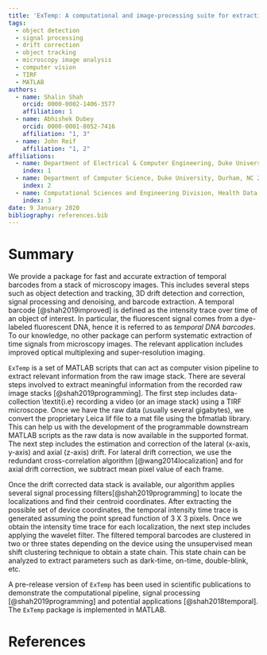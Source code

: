 ```yaml
---
title: 'ExTemp: A computational and image-processing suite for extracting temporal barcodes'
tags:
  - object detection
  - signal processing
  - drift correction
  - object tracking
  - microscopy image analysis
  - computer vision
  - TIRF
  - MATLAB
authors:
  - name: Shalin Shah
    orcid: 0000-0002-1406-3577
    affiliation: 1
  - name: Abhishek Dubey
    orcid: 0000-0001-8052-7416
    affiliation: "1, 3"
  - name: John Reif
    affiliation: "1, 2"
affiliations:
  - name: Department of Electrical & Computer Engineering, Duke University, Durham, NC 27708, USA
    index: 1
  - name: Department of Computer Science, Duke University, Durham, NC 27708, USA
    index: 2
  - name: Computational Sciences and Engineering Division, Health Data Sciences Institute, Oak Ridge National Lab, Oak Ridge, Tennessee 37831, United States
    index: 3
date: 9 January 2020
bibliography: references.bib
---
```



# Summary

We provide a package for fast and accurate extraction of temporal barcodes from a stack of microscopy images. This includes several steps such as object detection and tracking, 3D drift detection and correction, signal processing and denoising, and barcode extraction. A temporal barcode [@shah2019improved] is defined as the intensity trace over time of an object of interest. In particular, the fluorescent signal comes from a dye-labeled fluorescent DNA, hence it is referred to as *temporal DNA barcodes*. To our knowledge, no other package can perform systematic extraction of time signals from microscopy images. The relevant application includes improved optical multiplexing and super-resolution imaging.

``ExTemp`` is a set of MATLAB scripts that can act as computer vision pipeline to extract relevant information from the raw image stack. There are several steps involved to extract meaningful information from the recorded raw image stacks [@shah2019programming]. The first step includes data-collection \textit{i.e} recording a video (or an image stack) using a TIRF microscope. Once we have the raw data (usually several gigabytes), we convert the proprietary Leica lif file to a mat file using the bfmatlab library. This can help us with the development of the programmable downstream MATLAB scripts as the raw data is now available in the supported format. The next step includes the estimation and correction of the lateral (x-axis, y-axis) and axial (z-axis) drift. For lateral drift correction, we use the redundant cross-correlation algorithm [@wang2014localization] and for axial drift correction, we subtract mean pixel value of each frame.

Once the drift corrected data stack is available, our algorithm applies several signal processing filters[@shah2019programming] to locate the localizations and find their centroid coordinates. After extracting the possible set of device coordinates, the temporal intensity time trace is generated assuming the point spread function of 3 X 3 pixels. Once we obtain the intensity time trace for each localization, the next step includes applying the wavelet filter. The filtered temporal barcodes are clustered in two or three states depending on the device using the unsupervised mean shift clustering technique to obtain a state chain. This state chain can be analyzed to extract parameters such as dark-time, on-time, double-blink, etc.

A pre-release version of ``ExTemp`` has been used in scientific publications to demonstrate the computational pipeline, signal processing [@shah2019programming] and potential applications [@shah2018temporal].  The ``ExTemp`` package is implemented in MATLAB.


# References
